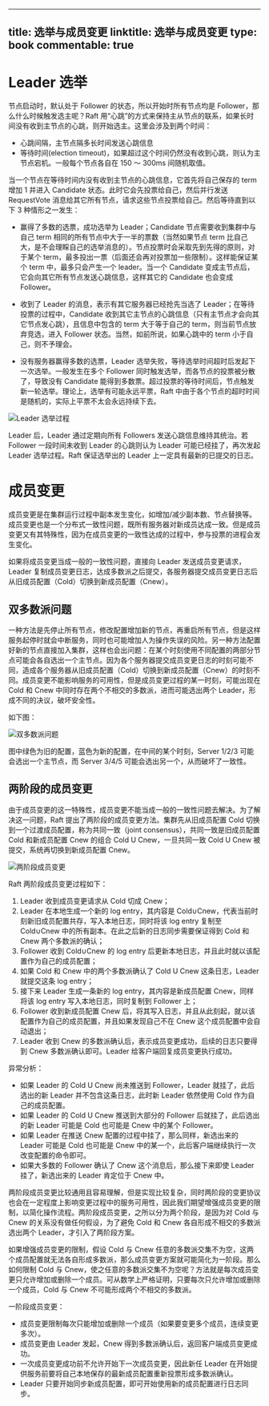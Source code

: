 
---
title: 选举与成员变更
linktitle: 选举与成员变更
type: book
commentable: true
---

# Leader 选举

节点启动时，默认处于 Follower 的状态，所以开始时所有节点均是 Follower，那么什么时候触发选主呢？Raft 用“心跳”的方式来保持主从节点的联系，如果长时间没有收到主节点的心跳，则开始选主。这里会涉及到两个时间：

- 心跳间隔，主节点隔多长时间发送心跳信息
- 等待时间(election timeout)，如果超过这个时间仍然没有收到心跳，则认为主节点宕机。一般每个节点各自在 150 ～ 300ms 间随机取值。

当一个节点在等待时间内没有收到主节点的心跳信息，它首先将自己保存的 term 增加 1 并进入 Candidate 状态。此时它会先投票给自己，然后并行发送 RequestVote 消息给其它所有节点，请求这些节点投票给自己。然后等待直到以下 3 种情形之一发生：

- 赢得了多数的选票，成功选举为 Leader；Candidate 节点需要收到集群中与自己 term 相同的所有节点中大于一半的票数（当然如果节点 term 比自己大，是不会理睬自己的选举消息的）。节点投票时会采取先到先得的原则，对于某个 term，最多投出一票（后面还会再对投票加一些限制）。这样能保证某个 term 中，最多只会产生一个 leader。当一个 Candidate 变成主节点后，它会向其它所有节点发送心跳信息，这样其它的 Candidate 也会变成 Follower。

- 收到了 Leader 的消息，表示有其它服务器已经抢先当选了 Leader；在等待投票的过程中，Candidate 收到其它主节点的心跳信息（只有主节点才会向其它节点发心跳），且信息中包含的 term 大于等于自己的 term，则当前节点放弃竞选，进入 Follower 状态。当然，如前所说，如果心跳中的 term 小于自己，则不予理会。

- 没有服务器赢得多数的选票，Leader 选举失败，等待选举时间超时后发起下一次选举。一般发生在多个 Follower 同时触发选举，而各节点的投票被分散了，导致没有 Candidate 能得到多数票。超过投票的等待时间后，节点触发新一轮选举。理论上，选举有可能永远平票，Raft 中由于各个节点的超时时间是随机的，实际上平票不太会永远持续下去。

![Leader 选举过程](https://s1.ax1x.com/2020/08/03/ad3wx1.png)

Leader 后，Leader 通过定期向所有 Followers 发送心跳信息维持其统治。若 Follower 一段时间未收到 Leader 的心跳则认为 Leader 可能已经挂了，再次发起 Leader 选举过程。Raft 保证选举出的 Leader 上一定具有最新的已提交的日志。

# 成员变更

成员变更是在集群运行过程中副本发生变化，如增加/减少副本数、节点替换等。成员变更也是一个分布式一致性问题，既所有服务器对新成员达成一致。但是成员变更又有其特殊性，因为在成员变更的一致性达成的过程中，参与投票的进程会发生变化。

如果将成员变更当成一般的一致性问题，直接向 Leader 发送成员变更请求，Leader 复制成员变更日志，达成多数派之后提交，各服务器提交成员变更日志后从旧成员配置（Cold）切换到新成员配置（Cnew）。

## 双多数派问题

一种方法是先停止所有节点，修改配置增加新的节点，再重启所有节点，但是这样服务起停时就会中断服务，同时也可能增加人为操作失误的风险。另一种方法配置好新的节点直接加入集群，这样也会出问题：在某个时刻使用不同配置的两部分节点可能会各自选出一个主节点。因为各个服务器提交成员变更日志的时刻可能不同，造成各个服务器从旧成员配置（Cold）切换到新成员配置（Cnew）的时刻不同。成员变更不能影响服务的可用性，但是成员变更过程的某一时刻，可能出现在 Cold 和 Cnew 中同时存在两个不相交的多数派，进而可能选出两个 Leader，形成不同的决议，破坏安全性。

如下图：

![双多数派问题](https://s1.ax1x.com/2020/08/06/agy7PP.png)

图中绿色为旧的配置，蓝色为新的配置，在中间的某个时刻，Server 1/2/3 可能会选出一个主节点，而 Server 3/4/5 可能会选出另一个，从而破坏了一致性。

## 两阶段的成员变更

由于成员变更的这一特殊性，成员变更不能当成一般的一致性问题去解决。为了解决这一问题，Raft 提出了两阶段的成员变更方法。集群先从旧成员配置 Cold 切换到一个过渡成员配置，称为共同一致（joint consensus），共同一致是旧成员配置 Cold 和新成员配置 Cnew 的组合 Cold U Cnew，一旦共同一致 Cold U Cnew 被提交，系统再切换到新成员配置 Cnew。

![两阶段成员变更](https://s1.ax1x.com/2020/08/06/ag6JZd.md.png)

Raft 两阶段成员变更过程如下：

1. Leader 收到成员变更请求从 Cold 切成 Cnew；
2. Leader 在本地生成一个新的 log entry，其内容是 Cold∪Cnew，代表当前时刻新旧成员配置共存，写入本地日志，同时将该 log entry 复制至 Cold∪Cnew 中的所有副本。在此之后新的日志同步需要保证得到 Cold 和 Cnew 两个多数派的确认；
3. Follower 收到 Cold∪Cnew 的 log entry 后更新本地日志，并且此时就以该配置作为自己的成员配置；
4. 如果 Cold 和 Cnew 中的两个多数派确认了 Cold U Cnew 这条日志，Leader 就提交这条 log entry；
5. 接下来 Leader 生成一条新的 log entry，其内容是新成员配置 Cnew，同样将该 log entry 写入本地日志，同时复制到 Follower 上；
6. Follower 收到新成员配置 Cnew 后，将其写入日志，并且从此刻起，就以该配置作为自己的成员配置，并且如果发现自己不在 Cnew 这个成员配置中会自动退出；
7. Leader 收到 Cnew 的多数派确认后，表示成员变更成功，后续的日志只要得到 Cnew 多数派确认即可。Leader 给客户端回复成员变更执行成功。

异常分析：

- 如果 Leader 的 Cold U Cnew 尚未推送到 Follower，Leader 就挂了，此后选出的新 Leader 并不包含这条日志，此时新 Leader 依然使用 Cold 作为自己的成员配置。
- 如果 Leader 的 Cold U Cnew 推送到大部分的 Follower 后就挂了，此后选出的新 Leader 可能是 Cold 也可能是 Cnew 中的某个 Follower。
- 如果 Leader 在推送 Cnew 配置的过程中挂了，那么同样，新选出来的 Leader 可能是 Cold 也可能是 Cnew 中的某一个，此后客户端继续执行一次改变配置的命令即可。
- 如果大多数的 Follower 确认了 Cnew 这个消息后，那么接下来即使 Leader 挂了，新选出来的 Leader 肯定位于 Cnew 中。

两阶段成员变更比较通用且容易理解，但是实现比较复杂，同时两阶段的变更协议也会在一定程度上影响变更过程中的服务可用性，因此我们期望增强成员变更的限制，以简化操作流程。两阶段成员变更，之所以分为两个阶段，是因为对 Cold 与 Cnew 的关系没有做任何假设，为了避免 Cold 和 Cnew 各自形成不相交的多数派选出两个 Leader，才引入了两阶段方案。

如果增强成员变更的限制，假设 Cold 与 Cnew 任意的多数派交集不为空，这两个成员配置就无法各自形成多数派，那么成员变更方案就可能简化为一阶段。那么如何限制 Cold 与 Cnew，使之任意的多数派交集不为空呢？方法就是每次成员变更只允许增加或删除一个成员。可从数学上严格证明，只要每次只允许增加或删除一个成员，Cold 与 Cnew 不可能形成两个不相交的多数派。

一阶段成员变更：

- 成员变更限制每次只能增加或删除一个成员（如果要变更多个成员，连续变更多次）。
- 成员变更由 Leader 发起，Cnew 得到多数派确认后，返回客户端成员变更成功。
- 一次成员变更成功前不允许开始下一次成员变更，因此新任 Leader 在开始提供服务前要将自己本地保存的最新成员配置重新投票形成多数派确认。
- Leader 只要开始同步新成员配置，即可开始使用新的成员配置进行日志同步。

    
